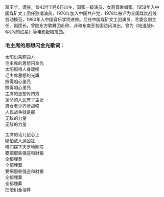 

邓玉华，满族，1942年11月6日出生，国家一级演员，女高音歌唱家。1959年入中国煤矿文工团任独唱演员，1976年加入中国共产党，1978年被评为全国煤炭战线劳动模范，1980年入中国音乐学院进修。后任中国煤矿文工团演员、艺委会副主任、副团长。曾随东方歌舞团赴欧、非和东南亚各国访问演出。曾为《地道战》、《闪闪的红星》等电影配唱插曲。

### 毛主席的思想闪金光歌词：

太阳出来照四方  
毛主席的思想闪金光  
太阳照得人身暖哎  
毛主席思想的光辉  
照得咱心里亮  
照得咱心里亮  
主席的思想传四方  
革命的人民有了主张  
男女老少齐参战哎  
人民战争就是那  
无敌的力量  
无敌的力量

主席的话儿记心上  
哪怕敌人逞凶狂  
咱们摆下天罗地网哎  
要把那些强盗和豺狼  
全都埋葬  
全都埋葬  
要把那些强盗和豺狼  
全都埋葬  
全都埋葬  
把他们全埋葬

